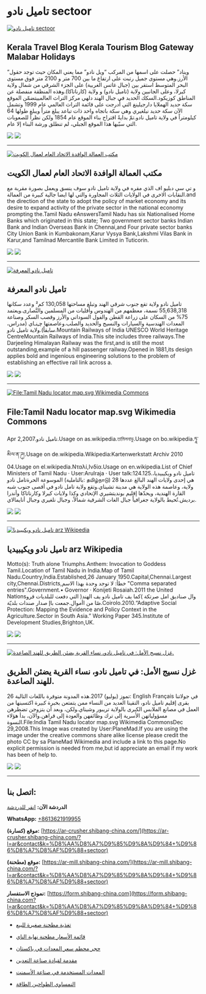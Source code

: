 # تاميل نادو sectoor

<a href="https://swt.shibang-china.com/?l=ar&img&k=%D8%AA%D8%A7%D9%85%D9%8A%D9%84+%D9%86%D8%A7%D8%AF%D9%88+sectoor" target="_blank">![تاميل نادو sectoor](http://static.shibang-china.com/all-800x300/434.jpg)</a>

## Kerala Travel Blog Kerala Tourism Blog Gateway Malabar Holidays
“ويناد” حصلت على اسمها من المركب “ويل نادو” مما يعني المكان حيث توجد حقول الأرز.وهي مستوى جميل رتبت على ارتفاع ما بين 700 متر و 2100 متر فوق مستوى البحر المتوسط استقر بين (جبال غاتس الغربية) على الجزء الشرقي من شمال ولاية كيرلا، وعلى الجانبين ولاية (تاميل نادو) و ولاية (كارناتاكا).وهذه المنظقة منفصلة عن المناطق كوزيكود.السكك الحديد في جبال الهند دلهي مركز التراث العالمييتضمّن الموقع سكة حديد الهملايا دارجيلينغ التي أُدرجت على قائمة التراث العالمي عام 1999 وتشمل الآن سكة حديد نيلغيري وهي سكة باتجاه واحد ذات تباعد يبلغ متراً ويبلغ طولها 64 كيلومتراً في ولاية تاميل نادو.تمّ بدايةً اقتراح بناء الموقع عام 1854 ولكن نظراً للصعوبات التي سبّبها هذا الموقع الجبلي، لم تنطلق ورشة البناء إلا عام.


<a href="https://whatsapp.shibangsoft.com/WhatsApp.php" target="_blank" title="WhatsApp">![](http://static.shibang-china.com/icon/whatsapp.png)</a> <a href="https://swt.shibang-china.com/?l=ar&icon&k=%D8%AA%D8%A7%D9%85%D9%8A%D9%84+%D9%86%D8%A7%D8%AF%D9%88+sectoor" target="_blank">![](http://static.shibang-china.com/icon/chat-ar.png)</a>

---

<a href="https://swt.shibang-china.com/?l=ar&img&k=%D8%AA%D8%A7%D9%85%D9%8A%D9%84+%D9%86%D8%A7%D8%AF%D9%88+sectoor" target="_blank">![مكتب العمالة الوافدة الاتحاد العام لعمال الكويت](http://static.shibang-china.com/all-800x300/39.jpg)</a>

## مكتب العمالة الوافدة الاتحاد العام لعمال الكويت
و تي سي دبليو اف الذي مقره في ولاية تاميل نادو سوف ينسق ويعمل بصورة مقربة مع النقابات الاخرى في الولايات الثلاث المجاورة والتي لها ايضا جالية كبيرة من العمالة.and the direction of the state to adopt the policy of market economy and its desire to expand activity of the private sector in the national economy prompting the.Tamil Nadu eAnswersTamil Nadu has six Nationalised Home Banks which originated in this state; Two government sector banks Indian Bank and Indian Overseas Bank in Chennai,and Four private sector banks City Union Bank in Kumbakonam,Karur Vysya Bank,Lakshmi Vilas Bank in Karur,and Tamilnad Mercantile Bank Limited in Tuticorin.


<a href="https://whatsapp.shibangsoft.com/WhatsApp.php" target="_blank" title="WhatsApp">![](http://static.shibang-china.com/icon/whatsapp.png)</a> <a href="https://swt.shibang-china.com/?l=ar&icon&k=%D8%AA%D8%A7%D9%85%D9%8A%D9%84+%D9%86%D8%A7%D8%AF%D9%88+sectoor" target="_blank">![](http://static.shibang-china.com/icon/chat-ar.png)</a>

---

<a href="https://swt.shibang-china.com/?l=ar&img&k=%D8%AA%D8%A7%D9%85%D9%8A%D9%84+%D9%86%D8%A7%D8%AF%D9%88+sectoor" target="_blank">![تاميل نادو المعرفة](http://static.shibang-china.com/all-800x300/1177.jpg)</a>

## تاميل نادو المعرفة
تاميل نادو ولاية تقع جنوب شرقي الهند وتبلغ مساحتها 130,058 كم² وعدد سكانها 55,638,318 نسمة، معظمهم من الهندوس وأقليات من المسلمين والنَّصارى.ويعتمد 75% من السكان على زراعة القطن والفول السوداني والأرز وقصب السكر وصناعة المعدات الهندسية والسيارات والنسيج والحديد والصلب.وعاصمتها چـِنـاي (مدراس، سابقاً).ولاية تاميل نادو.Mountain Railways of India UNESCO World Heritage CentreMountain Railways of India.This site includes three railways.The Darjeeling Himalayan Railway was the first,and is still the most outstanding,example of a hill passenger railway.Opened in 1881,its design applies bold and ingenious engineering solutions to the problem of establishing an effective rail link across a.


<a href="https://whatsapp.shibangsoft.com/WhatsApp.php" target="_blank" title="WhatsApp">![](http://static.shibang-china.com/icon/whatsapp.png)</a> <a href="https://swt.shibang-china.com/?l=ar&icon&k=%D8%AA%D8%A7%D9%85%D9%8A%D9%84+%D9%86%D8%A7%D8%AF%D9%88+sectoor" target="_blank">![](http://static.shibang-china.com/icon/chat-ar.png)</a>

---

<a href="https://swt.shibang-china.com/?l=ar&img&k=%D8%AA%D8%A7%D9%85%D9%8A%D9%84+%D9%86%D8%A7%D8%AF%D9%88+sectoor" target="_blank">![File:Tamil Nadu locator map.svg Wikimedia Commons](http://static.shibang-china.com/all-800x300/151.jpg)</a>

## File:Tamil Nadu locator map.svg Wikimedia Commons
Apr 2,2007.تاميل نادو.Usage on as.wikipedia.তামিলনাডু.Usage on bo.wikipedia.ཏཱ་མིལ་ན་ཌུ།.Usage on de.wikipedia.Wikipedia:Kartenwerkstatt Archiv 2010 04.Usage on el.wikipedia.Νταλί,Ινδία.Usage on en.wikipedia.List of Chief Ministers of Tamil Nadu &middot; User:Arulraja &middot; User talk:124.125.تاميل نادو ويكيبيديا، الموسوعة الحرةتامل نادو (بالتاملية: தமிழ்நாடு) هي إحدى ولايات الهند البالغ عددها 28 ولاية، وعاصمة هذه الولاية هي مدينة تشيناي.وتقع ولاية تامل نادو في أقصى جنوب شبه القارة الهندية، ويحدّها إقليم بونديتشيري الإتحادي وكذا ولايات كيرلا وكارناتاكا وأندرا برديش.تُحيط بالولاية جغرافياً جبال الغات الشرقية شمالاً، وجبال نلغيري وجبال أنايمالاي.


<a href="https://whatsapp.shibangsoft.com/WhatsApp.php" target="_blank" title="WhatsApp">![](http://static.shibang-china.com/icon/whatsapp.png)</a> <a href="https://swt.shibang-china.com/?l=ar&icon&k=%D8%AA%D8%A7%D9%85%D9%8A%D9%84+%D9%86%D8%A7%D8%AF%D9%88+sectoor" target="_blank">![](http://static.shibang-china.com/icon/chat-ar.png)</a>

---

<a href="https://swt.shibang-china.com/?l=ar&img&k=%D8%AA%D8%A7%D9%85%D9%8A%D9%84+%D9%86%D8%A7%D8%AF%D9%88+sectoor" target="_blank">![تاميل نادو ويكيبيديا arz Wikipedia](http://static.shibang-china.com/all-800x300/1089.jpg)</a>

## تاميل نادو ويكيبيديا arz Wikipedia
Motto(s): Truth alone Triumphs.Anthem: Invocation to Goddess Tamil.Location of Tamil Nadu in India.Map of Tamil Nadu.Country,India.Established,26 January 1950.Capital,Chennai.Largest city,Chennai.Districts,خطأ: لا توجد وحدة بهذا الاسم &quot;Comma separated entries&quot;.Government.• Governor &middot; Konijeti Rosaiah.2011 the United Nationsوال صناديق امل صرتكة )كما يف تاميل نادو يف الهند( التي دفعت للبلديات قرو صًا من اأموال.جمعت باإ صدار صندات بلديّة.Coirolo.2010.“Adaptive Social Protection: Mapping the Evidence and Policy Context in the Agriculture.Sector in South Asia.” Working Paper 345.Institute of Development Studies,Brighton,UK.


<a href="https://whatsapp.shibangsoft.com/WhatsApp.php" target="_blank" title="WhatsApp">![](http://static.shibang-china.com/icon/whatsapp.png)</a> <a href="https://swt.shibang-china.com/?l=ar&icon&k=%D8%AA%D8%A7%D9%85%D9%8A%D9%84+%D9%86%D8%A7%D8%AF%D9%88+sectoor" target="_blank">![](http://static.shibang-china.com/icon/chat-ar.png)</a>

---

<a href="https://swt.shibang-china.com/?l=ar&img&k=%D8%AA%D8%A7%D9%85%D9%8A%D9%84+%D9%86%D8%A7%D8%AF%D9%88+sectoor" target="_blank">![غزل نسيج الأمل: في تاميل نادو، نساء القرية يضئن الطريق للهند الصاعدة.](http://static.shibang-china.com/all-800x300/1073.jpg)</a>

## غزل نسيج الأمل: في تاميل نادو، نساء القرية يضئن الطريق للهند الصاعدة.
26 تموز (يوليو) 2017.هذه المدونة متوفرة باللغات التالية: English Français في جولاتنا بقرى إقليم تاميل نادو، التقينا العديد من النساء ممن يتمتعن بخبرة كبيرة اكتسبنها من العمل في مصانع الملابس الكبرى بالولاية تريبور وشيناي.ولكن، وبعد أن يتزوجن تضطرهن مسؤولياتهن الأسرية إلى ترك وظائفهن والعودة إلى قراهن.والآن، بدأ هؤلاء النسوة.File:India Tamil Nadu locator map.svg Wikimedia CommonsDec 29,2008.This Image was created by User:PlaneMad.If you are using the image under the creative commons share alike license please credit the photo CC by sa PlaneMad Wikimedia and include a link to this page.No explicit permission is needed from me,but id appreciate an email if my work has been of help to.


<a href="https://whatsapp.shibangsoft.com/WhatsApp.php" target="_blank" title="WhatsApp">![](http://static.shibang-china.com/icon/whatsapp.png)</a> <a href="https://swt.shibang-china.com/?l=ar&icon&k=%D8%AA%D8%A7%D9%85%D9%8A%D9%84+%D9%86%D8%A7%D8%AF%D9%88+sectoor" target="_blank">![](http://static.shibang-china.com/icon/chat-ar.png)</a>

---
## اتصل بنا:

**الدردشة الآن:** [انقر للدردشة](https://swt.shibang-china.com?l=ar&contact&k=%D8%AA%D8%A7%D9%85%D9%8A%D9%84+%D9%86%D8%A7%D8%AF%D9%88+sectoor)

**WhatsApp:**  [+8613621919955](https://whatsapp.shibangsoft.com/WhatsApp.php)

**موقع (كسارة):** [https://ar-crusher.shibang-china.com/](https://ar-crusher.shibang-china.com/?l=ar&contact&k=%D8%AA%D8%A7%D9%85%D9%8A%D9%84+%D9%86%D8%A7%D8%AF%D9%88+sectoor)

**موقع (مطحنة):** [https://ar-mill.shibang-china.com/](https://ar-mill.shibang-china.com/?l=ar&contact&k=%D8%AA%D8%A7%D9%85%D9%8A%D9%84+%D9%86%D8%A7%D8%AF%D9%88+sectoor)

**نموذج الاستفسار:** [https://form.shibang-china.com](https://form.shibang-china.com?l=ar&contact&k=%D8%AA%D8%A7%D9%85%D9%8A%D9%84+%D9%86%D8%A7%D8%AF%D9%88+sectoor)

* [تغذية مطحنة صغيرة للبيع](../28/%D8%AA%D8%BA%D8%B0%D9%8A%D8%A9%20%D9%85%D8%B7%D8%AD%D9%86%D8%A9%20%D8%B5%D8%BA%D9%8A%D8%B1%D8%A9%20%D9%84%D9%84%D8%A8%D9%8A%D8%B9.md)

* [قائمة الأسعار مطحنة نهاية الناي](../30/%D9%82%D8%A7%D8%A6%D9%85%D8%A9%20%D8%A7%D9%84%D8%A3%D8%B3%D8%B9%D8%A7%D8%B1%20%D9%85%D8%B7%D8%AD%D9%86%D8%A9%20%D9%86%D9%87%D8%A7%D9%8A%D8%A9%20%D8%A7%D9%84%D9%86%D8%A7%D9%8A.md)

* [حجر محطم سعر المعدات في باكستان](../30/%D8%AD%D8%AC%D8%B1%20%D9%85%D8%AD%D8%B7%D9%85%20%D8%B3%D8%B9%D8%B1%20%D8%A7%D9%84%D9%85%D8%B9%D8%AF%D8%A7%D8%AA%20%D9%81%D9%8A%20%D8%A8%D8%A7%D9%83%D8%B3%D8%AA%D8%A7%D9%86.md)

* [مقدمة لقيادة صناعة التعدين](../28/%D9%85%D9%82%D8%AF%D9%85%D8%A9%20%D9%84%D9%82%D9%8A%D8%A7%D8%AF%D8%A9%20%D8%B5%D9%86%D8%A7%D8%B9%D8%A9%20%D8%A7%D9%84%D8%AA%D8%B9%D8%AF%D9%8A%D9%86.md)

* [المعدات المستخدمة في صناعة الأسمنت](../27/%D8%A7%D9%84%D9%85%D8%B9%D8%AF%D8%A7%D8%AA%20%D8%A7%D9%84%D9%85%D8%B3%D8%AA%D8%AE%D8%AF%D9%85%D8%A9%20%D9%81%D9%8A%20%D8%B5%D9%86%D8%A7%D8%B9%D8%A9%20%D8%A7%D9%84%D8%A3%D8%B3%D9%85%D9%86%D8%AA.md)

* [النمساوي الطواحين الطاقة](../27/%D8%A7%D9%84%D9%86%D9%85%D8%B3%D8%A7%D9%88%D9%8A%20%D8%A7%D9%84%D8%B7%D9%88%D8%A7%D8%AD%D9%8A%D9%86%20%D8%A7%D9%84%D8%B7%D8%A7%D9%82%D8%A9.md)
